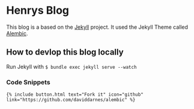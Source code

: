 # Henrys Blog

This blog is a based on the [Jekyll](https://jekyllrb.com/) project. It used the Jekyll Theme called [Alembic](https://alembic.darn.es/).

## How to devlop this blog locally

Run Jekyll with `$ bundle exec jekyll serve --watch` 

### Code Snippets

```
{% include button.html text="Fork it" icon="github" link="https://github.com/daviddarnes/alembic" %}
```